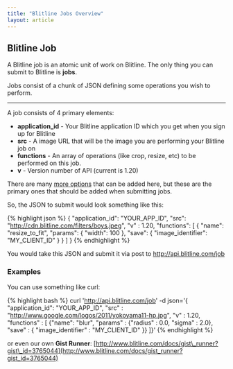```yaml
---
title: "Blitline Jobs Overview"
layout: article
---
```


## Blitline Job

A Blitline job is an atomic unit of work on Blitline. The only thing you can submit to Blitline is **jobs**.

Jobs consist of a chunk of JSON defining some operations you wish to perform.

---

A job consists of 4 primary elements:

- **application_id** - Your Blitline application ID which you get when you sign up for Blitline
- **src** - A image URL that will be the image you are performing your Blitline job on
- **functions** - An array of operations (like crop, resize, etc) to be performed on this job.
- **v** - Version number of API (current is 1.20)

There are many [more options](/foo/bar) that can be added here, but these are the primary ones that should be added when submitting jobs.

So, the JSON to submit would look something like this:

{% highlight json %}
{
    "application_id": "YOUR_APP_ID",
    "src": "http://cdn.blitline.com/filters/boys.jpeg",
    "v" : 1.20,
    "functions": [
        {
            "name": "resize_to_fit",
            "params": {
                "width": 100
            },
            "save": {
                "image_identifier": "MY_CLIENT_ID"
            }
        }
    ]
}
{% endhighlight %}

You would take this JSON and submit it via post to http://api.blitline.com/job


### Examples

You can use something like curl:

{% highlight bash %}
curl 'http://api.blitline.com/job' -d json='{ "application_id": "YOUR_APP_ID", "src" : "http://www.google.com/logos/2011/yokoyama11-hp.jpg", "v" : 1.20, "functions" : [ {"name": "blur", "params" : {"radius" : 0.0,  "sigma" : 2.0}, "save" : { "image_identifier" : "MY_CLIENT_ID" }} ]}'
{% endhighlight %}


or even our own **Gist Runner**: 
[http://www.blitline.com/docs/gist\_runner?gist\_id=3765044](http://www.blitline.com/docs/gist_runner?gist_id=3765044)

